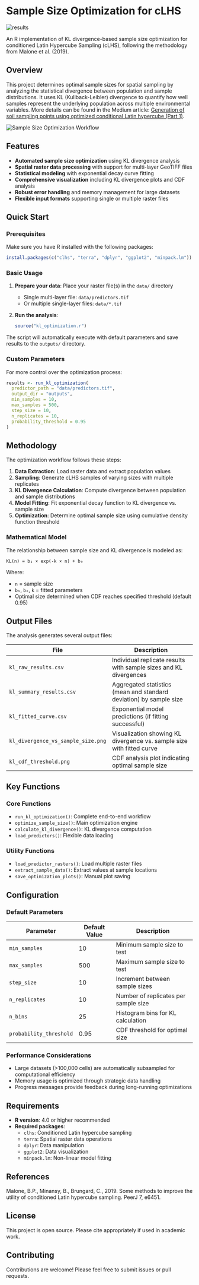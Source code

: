 # Sample Size Optimization for cLHS

![results](outputs/kl_cdf_threshold.png)

An R implementation of KL divergence-based sample size optimization for conditioned Latin Hypercube Sampling (cLHS), following the methodology from Malone et al. (2019).

## Overview

This project determines optimal sample sizes for spatial sampling by analyzing the statistical divergence between population and sample distributions. It uses KL (Kullback-Leibler) divergence to quantify how well samples represent the underlying population across multiple environmental variables.
More details can be found in the Medium article: [Generation of soil sampling points using optimized conditional Latin hypercube (Part 1)](https://medium.com/@cmcarbajal/generation-of-soil-sampling-points-using-optimized-conditional-latin-hypercube-part-1-494e644a14c4).

![Sample Size Optimization Workflow](img/workflow_main_process.png)


## Features

- **Automated sample size optimization** using KL divergence analysis
- **Spatial raster data processing** with support for multi-layer GeoTIFF files
- **Statistical modeling** with exponential decay curve fitting
- **Comprehensive visualization** including KL divergence plots and CDF analysis
- **Robust error handling** and memory management for large datasets
- **Flexible input formats** supporting single or multiple raster files

## Quick Start

### Prerequisites

Make sure you have R installed with the following packages:

```r
install.packages(c("clhs", "terra", "dplyr", "ggplot2", "minpack.lm"))
```

### Basic Usage

1. **Prepare your data**: Place your raster file(s) in the `data/` directory

   - Single multi-layer file: `data/predictors.tif`
   - Or multiple single-layer files: `data/*.tif`
2. **Run the analysis**:

   ```r
   source("kl_optimization.r")
   ```

The script will automatically execute with default parameters and save results to the `outputs/` directory.

### Custom Parameters

For more control over the optimization process:

```r
results <- run_kl_optimization(
  predictor_path = "data/predictors.tif",
  output_dir = "outputs",
  min_samples = 10,
  max_samples = 500,
  step_size = 10,
  n_replicates = 10,
  probability_threshold = 0.95
)
```

## Methodology

The optimization workflow follows these steps:

1. **Data Extraction**: Load raster data and extract population values
2. **Sampling**: Generate cLHS samples of varying sizes with multiple replicates
3. **KL Divergence Calculation**: Compute divergence between population and sample distributions
4. **Model Fitting**: Fit exponential decay function to KL divergence vs. sample size
5. **Optimization**: Determine optimal sample size using cumulative density function threshold

### Mathematical Model

The relationship between sample size and KL divergence is modeled as:

```
KL(n) = b₁ × exp(-k × n) + b₀
```

Where:

- `n` = sample size
- `b₁`, `b₀`, `k` = fitted parameters
- Optimal size determined when CDF reaches specified threshold (default 0.95)

## Output Files

The analysis generates several output files:

| File                                 | Description                                                           |
| ------------------------------------ | --------------------------------------------------------------------- |
| `kl_raw_results.csv`               | Individual replicate results with sample sizes and KL divergences     |
| `kl_summary_results.csv`           | Aggregated statistics (mean and standard deviation) by sample size    |
| `kl_fitted_curve.csv`              | Exponential model predictions (if fitting successful)                 |
| `kl_divergence_vs_sample_size.png` | Visualization showing KL divergence vs. sample size with fitted curve |
| `kl_cdf_threshold.png`             | CDF analysis plot indicating optimal sample size                      |

## Key Functions

### Core Functions

- `run_kl_optimization()`: Complete end-to-end workflow
- `optimize_sample_size()`: Main optimization engine
- `calculate_kl_divergence()`: KL divergence computation
- `load_predictors()`: Flexible data loading

### Utility Functions

- `load_predictor_rasters()`: Load multiple raster files
- `extract_sample_data()`: Extract values at sample locations
- `save_optimization_plots()`: Manual plot saving

## Configuration

### Default Parameters

| Parameter                 | Default Value | Description                          |
| ------------------------- | ------------- | ------------------------------------ |
| `min_samples`           | 10            | Minimum sample size to test          |
| `max_samples`           | 500           | Maximum sample size to test          |
| `step_size`             | 10            | Increment between sample sizes       |
| `n_replicates`          | 10            | Number of replicates per sample size |
| `n_bins`                | 25            | Histogram bins for KL calculation    |
| `probability_threshold` | 0.95          | CDF threshold for optimal size       |

### Performance Considerations

- Large datasets (>100,000 cells) are automatically subsampled for computational efficiency
- Memory usage is optimized through strategic data handling
- Progress messages provide feedback during long-running optimizations

## Requirements

- **R version**: 4.0 or higher recommended
- **Required packages**:
  - `clhs`: Conditioned Latin hypercube sampling
  - `terra`: Spatial raster data operations
  - `dplyr`: Data manipulation
  - `ggplot2`: Data visualization
  - `minpack.lm`: Non-linear model fitting

## References

Malone, B.P., Minansy, B., Brungard, C., 2019. Some methods to improve the utility of conditioned Latin hypercube sampling. PeerJ 7, e6451.

## License

This project is open source. Please cite appropriately if used in academic work.

## Contributing

Contributions are welcome! Please feel free to submit issues or pull requests.
